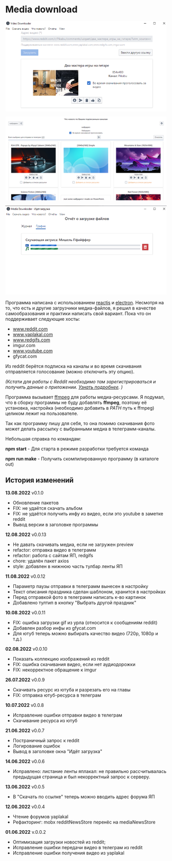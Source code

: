 # Media download

![Скриншот](https://raw.githubusercontent.com/SLKarol/media-download/main/screenshots/screen1.png)

![Скриншот](https://raw.githubusercontent.com/SLKarol/media-download/main/screenshots/screen2.png)

![Скриншот](https://raw.githubusercontent.com/SLKarol/media-download/main/screenshots/screen3.png)

Программа написана с использованием [reactjs](https://reactjs.org/) и [electron](electronjs.org/).
Несмотря на то, что есть и другие загрузчики медиа-файлов, я решил в качестве самообразования и практики написать свой вариант.
Пока что он поддерживает следующие хосты:

- www.reddit.com
- www.yaplakal.com
- www.redgifs.com
- imgur.com
- www.youtube.com
- gfycat.com

Из reddit берётся подписка на каналы и во время скачивания отправляется голосование (можно отключить эту опцию).

_(Кстати для работы с Reddit необходимо там зарегистрироваться и получить данные о приложении. [Узнать подробнее](https://rymur.github.io/intro). )_

Программа вызывает [ffmpeg](https://ffmpeg.org/) для работы медиа-ресурсами. Я подумал, что в сборку программы не буду добавлять **ffmpeg**, поэтому её установка, настройка (необходимо добавить в _PATH_ путь к ffmpeg) целиком лежит на пользователе.

Так как программу пишу для себя, то она помимо скачивания фото может делать рассылку с выбранными медиа в телеграмм-каналы.

Небольшая справка по командам:

**npm start** - Для старта в режиме разработки требуется команда

**npm run make** - Получить скомпилированную программу (в каталоге out)

## История изменений

**13.08.2022** v0.1.0

- Обновление пакетов
- FIX: не удаётся скачать альбом
- FIX: не удаётся получить инфу из видео, если это youtube в заметке reddit
- Вывод версии в заголовке программы

**12.08.2022** v0.0.13

- Не давать скачивать медиа, если не загружен preview
- refactor: отправка видео в телеграмм
- refactor: работа с сайтам ЯП, redgifs
- chore: удалён пакет axios
- style: добавлен в нижнюю часть тулбар ленты ЯП

**11.08.2022** v0.0.12

- Параметр паузы отправки в телеграмм вынесен в настройку
- Текст описания праздника сделан шаблоном, хранится в настройках
- Перед отправкой фото в телеграмм написать к-во картинок
- Добавлено тултип в кнопку "Выбрать другой праздник"

**10.08.2022** v0.0.11

- FIX: ошибка загрузки gif из урла (относится к сообщениям reddit)
- Добавлен разбор инфы из gfycat.com
- Для ютуб теперь можно выбирать качество видео (720p, 1080p и т.д.)

**02.08.2022** v0.0.10

- Показать коллекцию изображений из reddit
- FIX: ошибка скачивания видео, если нет аудиодорожки
- FIX: некорректное обращение к imgur

**26.07.2022** v0.0.9

- Скачивать ресурс из ютуба и разрезать его на главы
- FIX: отправка ютуб-ресурса в телеграм

**10.07.2022** v0.0.8

- Исправление ошибки отправки видео в телеграм
- Скачивание ресурса из ютуб

**21.06.2022** v0.0.7

- Постраничный запрос к reddit
- Логирование ошибок
- Вывод в заголовке окна "Идёт загрузка"

**14.06.2022** v0.0.6

- Исправлено: листание ленты яплакал: не правильно рассчитывалась предыдущая страница и был некорректный запрос к серверу.

**13.06.2022** v0.0.5

- В "Скачать по ссылке" теперь можно вводить адрес форума ЯП

**12.06.2022** v0.0.4

- Чтение форумов yaplakal
- Рефакторинг: mobx redditNewsStore перенёс на mediaNewsStore

**01.06.2022** v.0.0.2

- Оптимизация загрузки новостей из reddit;
- Исправление ошибки передачи видео в телеграм из reddit
- Исправление ошибки получения видео из yaplakal
